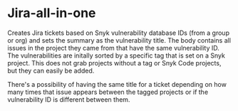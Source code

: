 # Jira-all-in-one

Creates Jira tickets based on Snyk vulnerability database IDs (from a group or org) and sets the summary as the vulnerability title.
The body contains all issues in the project they came from that have the same vulnerability ID.
The vulnerabilities are initally sorted by a specific tag that is set on a Snyk project.  This does not grab projects without a tag or Snyk Code projects, but they can easily be added.

There's a possibility of having the same title for a ticket depending on how many times that issue appears between the tagged projects or if the vulnerability ID is different between them.
